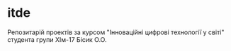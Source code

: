# itde
Репозитарій проектів за курсом "Інноваційні цифрові технології у світі" студента групи ХІм-17 Бісик О.О.
